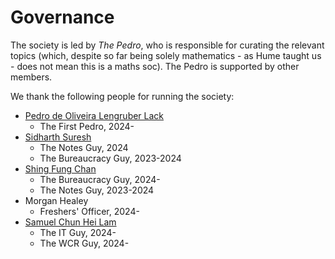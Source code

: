 # Governance
The society is led by *The Pedro*, who is responsible for curating the relevant topics (which, despite so far being solely mathematics - as Hume taught us - does not mean this is a maths soc). The Pedro is supported by other members.

We thank the following people for running the society:

- [Pedro de Oliveira Lengruber Lack](mailto:pedro.lack@univ.ox.ac.uk) 
    - The First Pedro, 2024-
- [Sidharth Suresh](mailto:sidharth.puthiyedathusuresh@univ.ox.ac.uk) 
    - The Notes Guy, 2024
    - The Bureaucracy Guy, 2023-2024
- [Shing Fung Chan](mailto:shingfung.chan@univ.ox.ac.uk) 
    - The Bureaucracy Guy, 2024-
    - The Notes Guy, 2023-2024
- Morgan Healey 
    - Freshers' Officer, 2024-
- [Samuel Chun Hei Lam](https://wcr.univ.ox.ac.uk/profile/Samuel-CHLam) 
    - The IT Guy, 2024-
    - The WCR Guy, 2024-